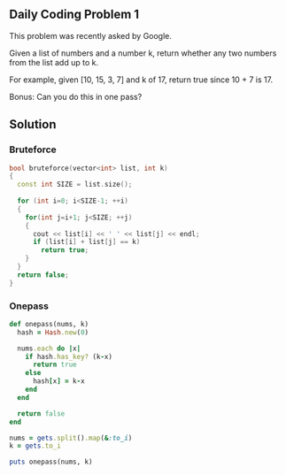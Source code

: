 ## Daily Coding Problem 1

This problem was recently asked by Google.

Given a list of numbers and a number k, return whether any two numbers from the list add up to k.

For example, given [10, 15, 3, 7] and k of 17, return true since 10 + 7 is 17.

Bonus: Can you do this in one pass?

## Solution

### Bruteforce
```cpp
bool bruteforce(vector<int> list, int k)
{
  const int SIZE = list.size();
  
  for (int i=0; i<SIZE-1; ++i)
  {
    for(int j=i+1; j<SIZE; ++j) 
    {
      cout << list[i] << ' ' << list[j] << endl;
      if (list[i] + list[j] == k)
        return true;
    }
  }
  return false;
}
```

### Onepass
```rb
def onepass(nums, k)
  hash = Hash.new(0)

  nums.each do |x|
    if hash.has_key? (k-x)
      return true
    else
      hash[x] = k-x
    end
  end

  return false
end

nums = gets.split().map(&:to_i)
k = gets.to_i

puts onepass(nums, k)
```